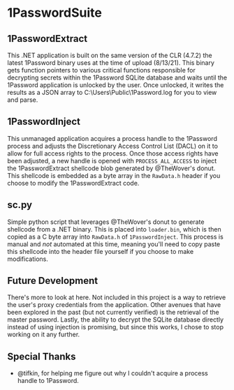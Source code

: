 # 1PasswordSuite

## 1PasswordExtract

This .NET application is built on the same version of the CLR (4.7.2) the latest 1Password binary uses at the time of upload (8/13/21). This binary gets function pointers to various critical functions responsible for decrypting secrets within the 1Password SQLite database and waits until the 1Password application is unlocked by the user. Once unlocked, it writes the results as a JSON array to C:\Users\Public\1Password.log for you to view and parse.

## 1PasswordInject

This unmanaged application acquires a process handle to the 1Password process and adjusts the Discretionary Access Control List (DACL) on it to allow for full access rights to the process. Once those access rights have been adjusted, a new handle is opened with `PROCESS_ALL_ACCESS` to inject the 1PasswordExtract shellcode blob generated by @TheWover's donut. This shellcode is embedded as a byte array in the `RawData.h` header if you choose to modify the 1PasswordExtract code.

## sc.py

Simple python script that leverages @TheWover's donut to generate shellcode from a .NET binary. This is placed into `loader.bin`, which is then copied as a C byte array into `RawData.h` of `1PasswordInject`. This process is manual and _not_ automated at this time, meaning you'll need to copy paste this shellcode into the header file yourself if you choose to make modifications.

## Future Development

There's more to look at here. Not included in this project is a way to retrieve the user's proxy credentials from the application. Other avenues that have been explored in the past (but not currently verified) is the retrieval of the master password. Lastly, the ability to decrypt the SQLite database directly instead of using injection is promising, but since this works, I chose to stop working on it any further.

## Special Thanks

- @tifkin, for helping me figure out why I couldn't acquire a process handle to 1Password.